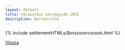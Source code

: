 ```yaml
---
layout: default
title: Választási névjegyzék 2022
description: Borszörcsök
---
```


{% include settlementHTMLs/Borszooxrcsooxk.html %}

[Vissza](./)